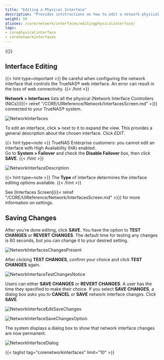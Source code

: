 ```yaml
---
title: "Editing a Physical Interface"
description: "Provides intstructions on how to edit a network physical interface on TrueNAS CORE."
weight: 50
aliases: /core/network/interfaces/editingphysicalinterface/
tags:
- corephysicalinterface
- corenetworkinterfaces
---
```


{{<toc>}}

## Interface Editing ###

{{< hint type=important >}}
Be careful when configuring the network interface that controls the TrueNAS® web interface. An error can result in the loss of web connectivity.
{{< /hint >}}

**Network > Interfaces** lists all the physical [Network Interface Controllers (NICs)]({{< relref "/CORE/UIReference/Network/InterfacesScreen.md" >}}) connected
to your TrueNAS® system. 

![NetworkInterfaces](/images/CORE/13.0/NetworkInterfaces.png "Interfaces List")

To edit an interface, click **>** next to it to expand the view. This provides a general description about the chosen interface. Click *EDIT*.

{{< hint type=note >}}
TrueNAS Enterprise customers: you cannot edit an interface with High Availability (HA) enabled.  
Go to **System > Failover** and check the **Disable Failover** box, then click **SAVE**.
{{< /hint >}}

![NetworkInterfaceDescription](/images/CORE/13.0/NetworkInterfaceDescriptionView.png "Network Interface Description")

{{< hint type=note >}}
The **Type** of interface determines the interface editing options available.
{{< /hint >}}

See [Interfaces Screen]({{< relref "/CORE/UIReference/Network/InterfacesScreen.md" >}}) for more information on settings.

## Saving Changes ##

After you're done editing, click **SAVE**. You have the option to **TEST CHANGES** or **REVERT CHANGES**. The default time for testing any changes is 60 seconds, but you can change it to your desired setting.  

![NetworkInterfacesChangesPresent](/images/CORE/13.0/NetworkInterfacesChangesPresent.png "Interface Changes Detected")

After clicking **TEST CHANGES**, confirm your choice and click **TEST CHANGES** again.

![NetworkInterfaceTestChangesNotice](/images/CORE/Network/NetworkInterfaceTestChangesNotice.png "Network Interface Test Changes Notice")

Users can either **SAVE CHANGES** or **REVERT CHANGES**. A user has the time they specified to make their choice. If you select **SAVE CHANGES**, a dialog box asks you to **CANCEL** or **SAVE** network interface changes. Click **SAVE**.

![NetworkInterfaceEditSaveChanges](/images/CORE/Network/NetworkInterfaceEditSaveChanges.png "Network Interface Edit Save Changes ")


![NetworkInterfaceSaveChangesOption](/images/CORE/Network/NetworkInterfaceSaveChangesOption.png "Network Interface Save Changes Option ")

The system displays a dialog box to show that network interface changes are now permanent.

![NetworkInterfaceDialog](/images/CORE/Network/NetworkInterfaceDialogBox.png "Network Interface Dialog Box ")

{{< taglist tag="corenetworkinterfaces" limit="10" >}}
